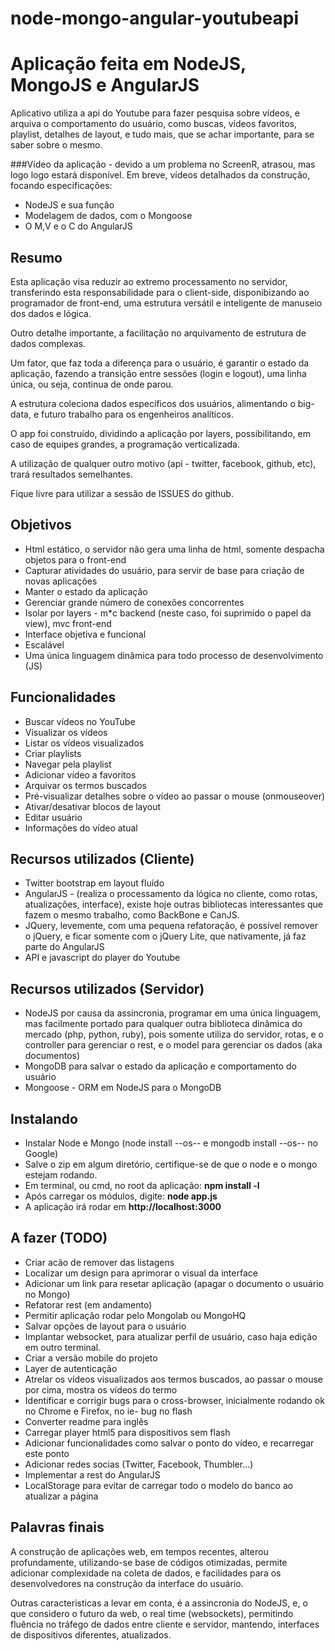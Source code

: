 node-mongo-angular-youtubeapi
=============================

# Aplicação feita em NodeJS, MongoJS e AngularJS

Aplicativo utiliza a api do Youtube para fazer pesquisa sobre vídeos, e arquiva o comportamento do usuário, 
como buscas, vídeos favoritos, playlist, detalhes de layout, e tudo mais, que se achar importante, para se saber
sobre o mesmo.

###Vídeo da aplicação - devido a um problema no ScreenR, atrasou, mas logo logo estará disponível.
Em breve, vídeos detalhados da construção, focando especificações:
* NodeJS e sua função
* Modelagem de dados, com o Mongoose
* O M,V e o C do AngularJS

## Resumo
Esta aplicação visa reduzir ao extremo processamento no servidor, transferindo esta responsabilidade para o 
client-side, disponibizando ao programador de front-end, uma estrutura versátil e inteligente de manuseio dos dados
e lógica.

Outro detalhe importante, a facilitação no arquivamento de estrutura de dados complexas.

Um fator, que faz toda a diferença para o usuário, é garantir o estado da aplicação, fazendo a 
transição entre sessões (login e logout), uma linha única, ou seja, continua de onde parou.

A estrutura coleciona dados específicos dos usuários, alimentando o big-data, e futuro trabalho para 
os engenheiros analíticos.

O app foi construído, dividindo a aplicação por layers, possibilitando, em caso de equipes grandes,
a programação verticalizada.

A utilização de qualquer outro motivo (api - twitter, facebook, github, etc), trará resultados semelhantes.

Fique livre para utilizar a sessão de ISSUES do github.

## Objetivos
* Html estático, o servidor não gera uma linha de html, somente despacha objetos para o front-end
* Capturar atividades do usuário, para servir de base para criação de novas aplicações
* Manter o estado da aplicação
* Gerenciar grande número de conexões concorrentes
* Isolar por layers - m*c backend (neste caso, foi suprimido o papel da view), mvc front-end
* Interface objetiva e funcional
* Escalável
* Uma única linguagem dinâmica para todo processo de desenvolvimento (JS)

## Funcionalidades

* Buscar vídeos no YouTube
* Visualizar os vídeos
* Listar os vídeos visualizados
* Criar playlists
* Navegar pela playlist
* Adicionar vídeo a favoritos
* Arquivar os termos buscados
* Pré-visualizar detalhes sobre o vídeo ao passar o mouse (onmouseover)
* Ativar/desativar blocos de layout
* Editar usuário
* Informações do vídeo atual

## Recursos utilizados (Cliente)
* Twitter bootstrap em layout fluído
* AngularJS - (realiza o processamento da lógica no cliente, como rotas, atualizações, interface), existe hoje
outras bibliotecas interessantes que fazem o mesmo trabalho, como BackBone e CanJS.
* JQuery, levemente, com uma pequena refatoração, é possível remover o jQuery, e ficar somente com o jQuery Lite, 
que nativamente, já faz parte do AngularJS
* API e javascript do player do Youtube

## Recursos utilizados (Servidor)
* NodeJS por causa da assincronia, programar em uma única linguagem, mas facilmente portado para qualquer 
outra biblioteca dinâmica do mercado (php, python, ruby), pois somente utiliza do servidor, rotas, e o 
controller para gerenciar o rest, e o model para gerenciar os dados (aka documentos)
* MongoDB para salvar o estado da aplicação e comportamento do usuário
* Mongoose - ORM em NodeJS para o MongoDB

## Instalando
* Instalar Node e Mongo (node install --os-- e mongodb install --os-- no Google)
* Salve o zip em algum diretório, certifique-se de que o node e o mongo estejam rodando.
* Em terminal, ou cmd, no root da aplicação: **npm install -l**
* Após carregar os módulos, digite: **node app.js**
* A aplicação irá rodar em **http://localhost:3000**

## A fazer (TODO)

* Criar acão de remover das listagens
* Localizar um design para aprimorar o visual da interface
* Adicionar um link para resetar aplicação (apagar o documento o usuário no Mongo)
* Refatorar rest (em andamento)
* Permitir aplicação rodar pelo Mongolab ou MongoHQ
* Salvar opções de layout para o usuário
* Implantar websocket, para atualizar perfil de usuário, caso haja edição em outro terminal.
* Criar a versão mobile do projeto
* Layer de autenticação
* Atrelar os vídeos visualizados aos termos buscados, ao passar o mouse por cima, mostra os vídeos do termo
* Identificar e corrigir bugs para o cross-browser, inicialmente rodando ok no Chrome e Firefox, no ie- bug no flash
* Converter readme para inglês
* Carregar player html5 para dispositivos sem flash
* Adicionar funcionalidades como salvar o ponto do vídeo, e recarregar este ponto
* Adicionar redes socias (Twitter, Facebook, Thumbler...)
* Implementar a rest do AngularJS
* LocalStorage para evitar de carregar todo o modelo do banco ao atualizar a página

## Palavras finais
A construção de aplicações web, em tempos recentes, alterou profundamente, utilizando-se base de códigos
otimizadas, permite adicionar complexidade na coleta de dados, e facilidades para os desenvolvedores na
construção da interface do usuário.

Outras caracteristicas a levar em conta, é a assincronia do NodeJS, e, o que considero o futuro da web, 
o real time (websockets), permitindo fluência no tráfego de dados entre cliente e servidor, mantendo, interfaces de 
dispositivos diferentes, atualizados.